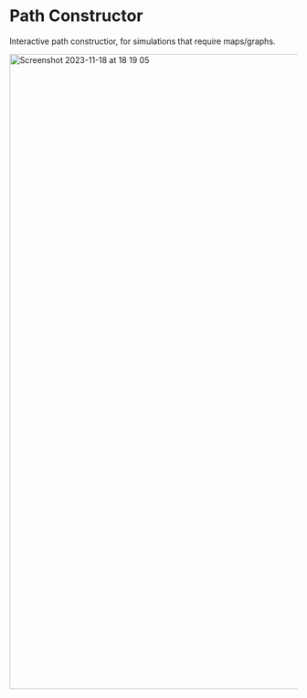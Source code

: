 # Path Constructor

Interactive path constructior, for simulations that require maps/graphs.

<img width="1112" alt="Screenshot 2023-11-18 at 18 19 05" src="https://github.com/xeweva/Path-Constructor/assets/54597813/c572a250-6d74-44c7-b2aa-d9730ce74a47">
